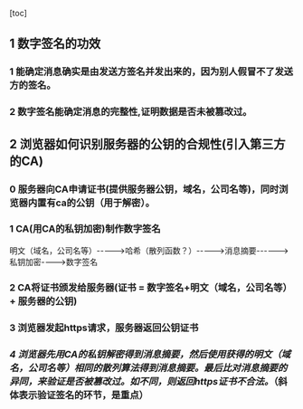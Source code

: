 [toc]

## 1 数字签名的功效

### 1 能确定消息确实是由发送方签名并发出来的，因为别人假冒不了发送方的签名。

### 2 数字签名能确定消息的完整性,证明数据是否未被篡改过。



## 2 浏览器如何识别服务器的公钥的合规性(引入第三方的CA)

### 0 服务器向CA申请证书(提供服务器公钥，域名，公司名等)，同时浏览器内置有ca的公钥（用于解密）。

### 1 CA(用CA的私钥加密)制作数字签名

明文（域名，公司名等）----->哈希（散列函数？）----->消息摘要------>私钥加密---->数字签名

### 2 CA将证书颁发给服务器(证书 = 数字签名+明文（域名，公司名等）+ 服务器的公钥)

### 3 浏览器发起https请求，服务器返回公钥证书

### *4 浏览器先用CA的私钥解密得到消息摘要，然后使用获得的明文（域名，公司名等）相同的散列算法得到消息摘要。最后比对消息摘要的异同，来验证是否被篡改过。如不同，则返回https证书不合法。*（斜体表示验证签名的环节，是重点）

